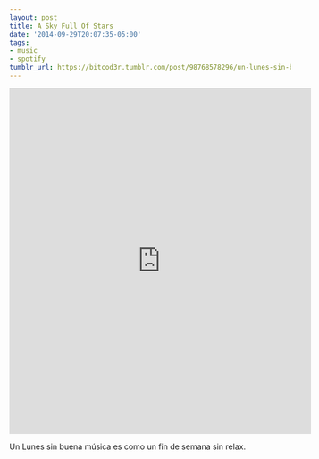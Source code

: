 ```yaml
---
layout: post
title: A Sky Full Of Stars
date: '2014-09-29T20:07:35-05:00'
tags:
- music
- spotify
tumblr_url: https://bitcod3r.tumblr.com/post/98768578296/un-lunes-sin-buena-musica-es-como-un-fin-de-semana
---
```

<iframe class="spotify_audio_player" src="https://open.spotify.com/embed?uri=spotify%3Atrack%3A6HFbq7cewJ7rPiffV0ciil&amp;view=coverart" frameborder="0" allowtransparency="true" width="540" height="620"></iframe>  

Un Lunes sin buena música es como un fin de semana sin relax.

